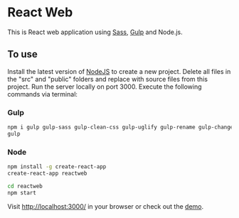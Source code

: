 # React Web
This is React web application using [Sass](http://sass-lang.com), [Gulp](https://gulpjs.com) and Node.js.

## To use

Install the latest version of [NodeJS](https://nodejs.org/en/) to create a new project. Delete all files in the "src" and "public" folders and replace with source files from this project. Run the server locally on port 3000. Execute the following commands via terminal:

### Gulp

```sh
npm i gulp gulp-sass gulp-clean-css gulp-uglify gulp-rename gulp-changed --save-dev
gulp
```

### Node

```sh
npm install -g create-react-app
create-react-app reactweb

cd reactweb
npm start
```

Visit <http://localhost:3000/> in your browser or check out the [demo](https://codepen.io/nshid/full/zdNKyv).

